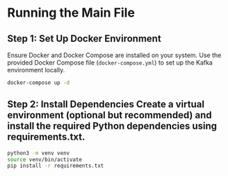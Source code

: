 # Running the Main File

## Step 1: Set Up Docker Environment
Ensure Docker and Docker Compose are installed on your system. Use the provided Docker Compose file (`docker-compose.yml`) to set up the Kafka environment locally.

```bash
docker-compose up -d
```

## Step 2: Install Dependencies Create a virtual environment (optional but recommended) and install the required Python dependencies using requirements.txt.

```bash
python3 -m venv venv
source venv/bin/activate
pip install -r requirements.txt
```

